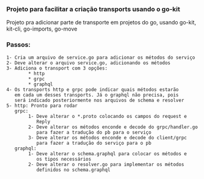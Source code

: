 ### Projeto para facilitar a criação transports usando o go-kit ###

Projeto pra adicionar parte de transporte em projetos do go, usando 
go-kit, kit-cli, go-imports, go-move

### Passos: ###
```
1- Cria um arquivo de service.go para adicionar os métodos do serviço
2- Deve alterar o arquivo service.go, adicionando os métodos
3- Adiciona o transport com 3 opções:
        * http
        * grpc
        * graphql
4- Os transports http e grpc pode indicar quais métodos estarão
   em cada um desses transports. Já o graphql não precisa, pois
   será indicado posteriormente nos arquivos de schema e resolver
5- http: Pronto para rodar
   grpc: 
        1- Deve alterar o *.proto colocando os campos do request e
           Reply
        2- Deve alterar os métodos enconde e decode do grpc/handler.go
           para fazer a tradução do pb para o serviço
        3- Deve alterar os métodos enconde e decode do client/grpc
           para fazer a tradução do serviço para o pb
   graphql:
        1- Deve alterar o schema.graphql para colocar os métodos e
           os tipos necessários 
        2- Deve alterar o resolver.go para implementar os métodos
           definidos no schema.graphql
```
